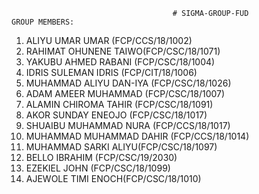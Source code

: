                                         # SIGMA-GROUP-FUD
    GROUP MEMBERS:
1. ALIYU UMAR UMAR (FCP/CCS/18/1002)
2. RAHIMAT OHUNENE TAIWO(FCP/CSC/18/1071)
3. YAKUBU AHMED RABANI (FCP/CSC/18/1004)
4. IDRIS SULEMAN IDRIS (FCP/CIT/18/1006)
5. MUHAMMAD ALIYU DAN-IYA (FCP/CSC/18/1026)
6. ADAM AMEER MUHAMMAD (FCP/CSC/18/1007)
7. ALAMIN CHIROMA TAHIR (FCP/CSC/18/1091)
8. AKOR SUNDAY ENEOJO (FCP/CSC/18/1017)
9. SHUAIBU MUHAMMAD NURA (FCP/CCS/18/1017)
10. MUHAMMAD MUHAMMAD DAHIR (FCP/CCS/18/1014)
11. MUHAMMAD SARKI ALIYU(FCP/CSC/18/1097)
12. BELLO IBRAHIM (FCP/CSC/19/2030)
13. EZEKIEL JOHN (FCP/CSC/18/1099)
14. AJEWOLE TIMI ENOCH(FCP/CSC/18/1010)

